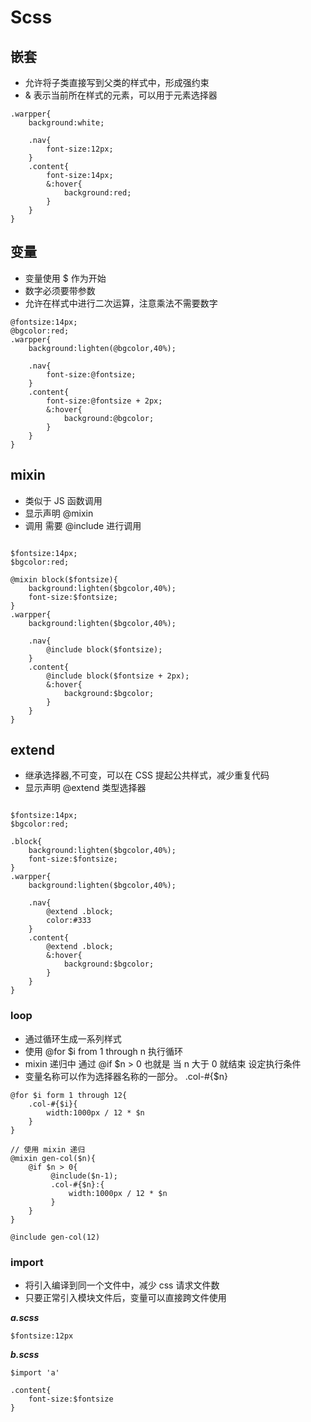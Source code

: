 # Scss

## 嵌套

- 允许将子类直接写到父类的样式中，形成强约束
- & 表示当前所在样式的元素，可以用于元素选择器

```language=scss
.warpper{
    background:white;

    .nav{
        font-size:12px;
    }
    .content{
        font-size:14px;
        &:hover{
            background:red;
        }
    }
}

```

## 变量

- 变量使用 $ 作为开始
- 数字必须要带参数
- 允许在样式中进行二次运算，注意乘法不需要数字

```language=scss
@fontsize:14px;
@bgcolor:red;
.warpper{
    background:lighten(@bgcolor,40%);

    .nav{
        font-size:@fontsize;
    }
    .content{
        font-size:@fontsize + 2px;
        &:hover{
            background:@bgcolor;
        }
    }
}

```

## mixin

- 类似于 JS 函数调用
- 显示声明 @mixin
- 调用 需要 @include 进行调用

```language=scss

$fontsize:14px;
$bgcolor:red;

@mixin block($fontsize){
    background:lighten($bgcolor,40%);
    font-size:$fontsize;
}
.warpper{
    background:lighten($bgcolor,40%);

    .nav{
        @include block($fontsize);
    }
    .content{
        @include block($fontsize + 2px);
        &:hover{
            background:$bgcolor;
        }
    }
}

```

## extend

- 继承选择器,不可变，可以在 CSS 提起公共样式，减少重复代码
- 显示声明 @extend 类型选择器

```language=scss

$fontsize:14px;
$bgcolor:red;

.block{
    background:lighten($bgcolor,40%);
    font-size:$fontsize;
}
.warpper{
    background:lighten($bgcolor,40%);

    .nav{
        @extend .block;
        color:#333
    }
    .content{
        @extend .block;
        &:hover{
            background:$bgcolor;
        }
    }
}

```

### loop

- 通过循环生成一系列样式
- 使用 @for $i from 1 through n 执行循环
- mixin 递归中 通过 @if $n > 0 也就是 当 n 大于 0 就结束 设定执行条件
- 变量名称可以作为选择器名称的一部分。 .col-#{$n}

```language=scss
@for $i form 1 through 12{
    .col-#{$i}{
        width:1000px / 12 * $n
    }
}

// 使用 mixin 递归
@mixin gen-col($n){
    @if $n > 0{
         @include($n-1);
         .col-#{$n}:{
             width:1000px / 12 * $n
         }
    }
}

@include gen-col(12)

```

### import

- 将引入编译到同一个文件中，减少 css 请求文件数
- 只要正常引入模块文件后，变量可以直接跨文件使用

**_a.scss_**

```language=scss
$fontsize:12px
```

**_b.scss_**

```language=scss
$import 'a'

.content{
    font-size:$fontsize
}

```
